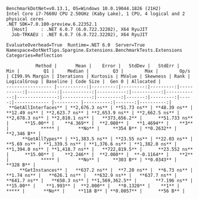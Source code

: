 
    BenchmarkDotNet=v0.13.1, OS=Windows 10.0.19044.1826 (21H2)
    Intel Core i7-7660U CPU 2.50GHz (Kaby Lake), 1 CPU, 4 logical and 2 physical cores
    .NET SDK=7.0.100-preview.6.22352.1
      [Host]     : .NET 6.0.7 (6.0.722.32202), X64 RyuJIT
      Job-TRKAEU : .NET 6.0.7 (6.0.722.32202), X64 RyuJIT

    EvaluateOverhead=True  Runtime=.NET 6.0  Server=True  
    Namespace=DotNetTips.Spargine.Extensions.BenchmarkTests.Extensions  Categories=Reflection  

               Method |       Mean |    Error |   StdDev |   StdErr |        Min |         Q1 |     Median |         Q3 |        Max |        Op/s | CI99.9% Margin | Iterations | Kurtosis | MValue | Skewness | Rank | LogicalGroup | Baseline | Code Size |  Gen 0 | Allocated |
    ----------------- |-----------:|---------:|---------:|---------:|-----------:|-----------:|-----------:|-----------:|-----------:|------------:|---------------:|-----------:|---------:|-------:|---------:|-----:|------------- |--------- |----------:|-------:|----------:|
     **GetAllInterfaces** | **2,676.3 ns** | **51.73 ns** | **48.39 ns** | **12.49 ns** | **2,623.7 ns** | **2,653.9 ns** | **2,662.5 ns** | **2,678.3 ns** | **2,810.1 ns** |   **373,656.2** |      **51.733 ns** |      **15.00** |    **4.369** |  **2.000** |   **1.4694** |    **3** |            ***** |       **No** |     **354 B** | **0.2632** |   **2,346 B** |
          **GetAllTypes** | **1,383.5 ns** | **23.55 ns** | **22.03 ns** |  **5.69 ns** | **1,339.5 ns** | **1,376.6 ns** | **1,382.0 ns** | **1,394.0 ns** | **1,418.7 ns** |   **722,819.5** |      **23.552 ns** |      **15.00** |    **2.246** |  **2.000** |  **-0.1164** |    **2** |            ***** |       **No** |     **303 B** | **0.0343** |     **328 B** |
         **GetInstances** |   **637.2 ns** |  **7.20 ns** |  **6.73 ns** |  **1.74 ns** |   **626.1 ns** |   **632.9 ns** |   **637.7 ns** |   **641.7 ns** |   **650.3 ns** | **1,569,362.5** |       **7.196 ns** |      **15.00** |    **1.993** |  **2.000** |   **0.1320** |    **1** |            ***** |       **No** |     **118 B** | **0.0057** |      **56 B** |
